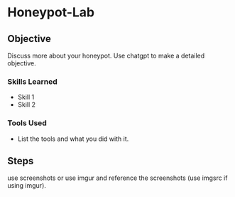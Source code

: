 # Honeypot-Lab

## Objective

Discuss more about your honeypot. Use chatgpt to make a detailed objective. 


### Skills Learned


- Skill 1
- Skill 2

### Tools Used

- List the tools and what you did with it.

## Steps
use screenshots or use imgur and reference the screenshots (use imgsrc if using imgur).
